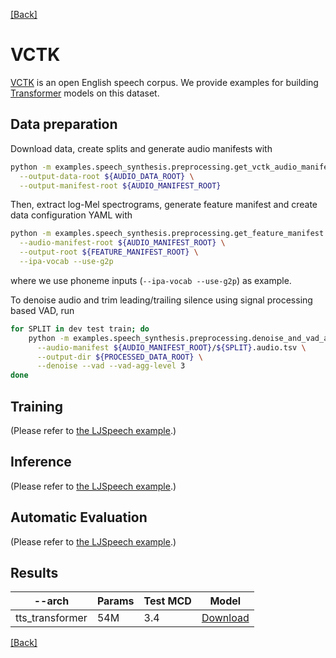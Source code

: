 [[Back]](..)

# VCTK

[VCTK](https://datashare.ed.ac.uk/handle/10283/3443) is an open English speech corpus. We provide examples
for building [Transformer](https://arxiv.org/abs/1809.08895) models on this dataset.


## Data preparation
Download data, create splits and generate audio manifests with
```bash
python -m examples.speech_synthesis.preprocessing.get_vctk_audio_manifest \
  --output-data-root ${AUDIO_DATA_ROOT} \
  --output-manifest-root ${AUDIO_MANIFEST_ROOT}
```

Then, extract log-Mel spectrograms, generate feature manifest and create data configuration YAML with
```bash
python -m examples.speech_synthesis.preprocessing.get_feature_manifest \
  --audio-manifest-root ${AUDIO_MANIFEST_ROOT} \
  --output-root ${FEATURE_MANIFEST_ROOT} \
  --ipa-vocab --use-g2p
```
where we use phoneme inputs (`--ipa-vocab --use-g2p`) as example.

To denoise audio and trim leading/trailing silence using signal processing based VAD, run
```bash
for SPLIT in dev test train; do
    python -m examples.speech_synthesis.preprocessing.denoise_and_vad_audio \
      --audio-manifest ${AUDIO_MANIFEST_ROOT}/${SPLIT}.audio.tsv \
      --output-dir ${PROCESSED_DATA_ROOT} \
      --denoise --vad --vad-agg-level 3
done
```

## Training
(Please refer to [the LJSpeech example](../docs/ljspeech_example.md#transformer).)

## Inference
(Please refer to [the LJSpeech example](../docs/ljspeech_example.md#inference).)

## Automatic Evaluation
(Please refer to [the LJSpeech example](../docs/ljspeech_example.md#automatic-evaluation).)

## Results

| --arch | Params | Test MCD | Model |
|---|---|---|---|
| tts_transformer | 54M | 3.4 | [Download](https://dl.fbaipublicfiles.com/fairseq/s2/vctk_transformer_phn.tar) |

[[Back]](..)
